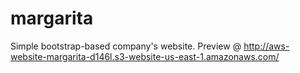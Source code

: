 # margarita

Simple bootstrap-based company's website.
Preview @
http://aws-website-margarita-d146l.s3-website-us-east-1.amazonaws.com/
